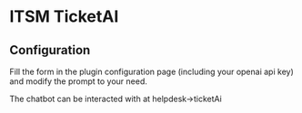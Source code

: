 # ITSM TicketAI

## Configuration
Fill the form in the plugin configuration page (including your openai api key)
and modify the prompt to your need.

The chatbot can be interacted with at helpdesk->ticketAi